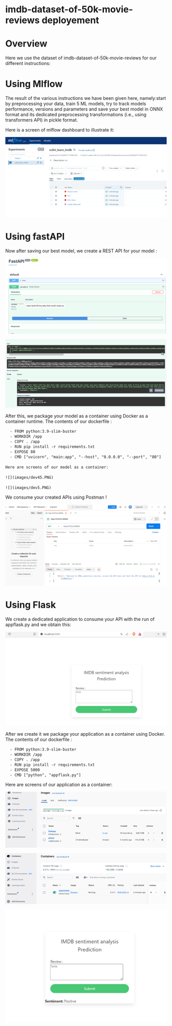 # imdb-dataset-of-50k-movie-reviews deployement

# Overview
Here we use the dataset of imdb-dataset-of-50k-movie-reviews for our different instructions:

  # Using Mlflow
  The result of the various instructions we have been given here, namely:start by preprocessing your data, train 5 ML models, try to track models performance, versions and       parameters
  and save your best model in ONNX format and its dedicated preprocessing transformations
  (i.e., using transformers API) in pickle format.

  Here is a screen of mlflow dashboard to illustrate it:
  
   ![](images/dev1.PNG)

  # Using fastAPI
  Now after saving our best model, we create a REST API for your model :
  
  ![](images/dev2.PNG)
  
  ![](images/dev3.PNG)
  
  After this, we package your model as a container using Docker as a container runtime. The contents of our dockerfile :
  
      - FROM python:3.9-slim-buster 
      - WORKDIR /app
      - COPY . /app
      - RUN pip install -r requirements.txt
      - EXPOSE 80
      - CMD ["uvicorn", "main:app", "--host", "0.0.0.0", "--port", "80"]
      
    Here are screens of our model as a container:
  
    ![](images/dev45.PNG)
  
    ![](images/dev5.PNG)
  
  We consume your created APIs using Postman ! 

![](images/dev4.PNG)

# Using Flask

We create a dedicated application to consume your API with the run of appflask.py and we obtain this:

![](images/dev7.PNG)

After we create it we package your application as a container using Docker. The contents of our dockerfile :

      - FROM python:3.9-slim-buster 
      - WORKDIR /app
      - COPY . /app
      - RUN pip install -r requirements.txt
      - EXPOSE 5000
      - CMD ["python", "appflask.py"]

Here are screens of our application as a container:

 ![](images/dev8.PNG) 

 ![](images/dev9.PNG)

 ![](images/dev11.PNG)

 




